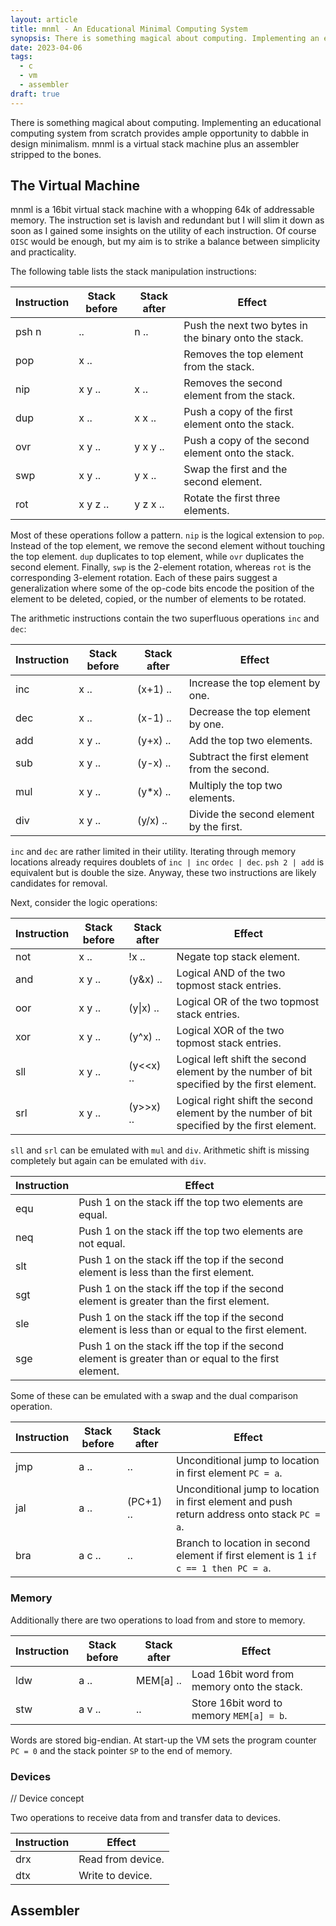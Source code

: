 ```yaml
---
layout: article
title: mnml - An Educational Minimal Computing System
synopsis: There is something magical about computing. Implementing an educational computing system from scratch provides ample opportunity to dabble in design minimalism. mnml is a virtual stack machine plus an assembler stripped to the bones.
date: 2023-04-06
tags: 
  - c
  - vm
  - assembler
draft: true
---
```

There is something magical about computing. Implementing an educational computing system from scratch provides ample opportunity to dabble in design minimalism. mnml is a virtual stack machine plus an assembler stripped to the bones.

## The Virtual Machine

mnml is a 16bit virtual stack machine with a whopping 64k of addressable memory. The instruction set is lavish and redundant but I will slim it down as soon as I gained some insights on the utility of each instruction. Of course `OISC` would be enough, but my aim is to strike a balance between simplicity and practicality.

The following table lists the stack manipulation instructions:

| Instruction | Stack before | Stack after | Effect                                                |
| ----------- | ------------ | ----------- | ----------------------------------------------------- |
| psh n       | ..           | n ..        | Push the next two bytes in the binary onto the stack. |
| pop         | x ..         |             | Removes the top element from the stack.               |
| nip         | x y ..       | x ..        | Removes the second element from the stack.            |
| dup         | x ..         | x x ..      | Push a copy of the first element onto the stack.      |
| ovr         | x y ..       | y x y ..    | Push a copy of the second element onto the stack.     |
| swp         | x y ..       | y x ..      | Swap the first and the second element.                |
| rot         | x y z ..     | y z x ..    | Rotate the first three elements.                      |

Most of these operations follow a pattern. `nip` is the logical extension to `pop`. Instead of the top element, we remove the second element without touching the top element. `dup` duplicates to top element, while `ovr` duplicates the second element. Finally, `swp` is the 2-element rotation, whereas `rot` is the corresponding 3-element rotation. Each of these pairs suggest a generalization where some of the op-code bits encode the position of the element to be deleted, copied, or the number of elements to be rotated.  

The arithmetic instructions contain the two superfluous operations `inc` and `dec`:

| Instruction | Stack before | Stack after | Effect                                      |
| ----------- | ------------ | ----------- | ------------------------------------------- |
| inc         | x ..         | (x+1) ..    | Increase the top element by one.            |
| dec         | x ..         | (x-1) ..    | Decrease the top element by one.            |
| add         | x y ..       | (y+x) ..    | Add the top two elements.                   |
| sub         | x y ..       | (y-x) ..    | Subtract the first element from the second. |
| mul         | x y ..       | (y*x) ..    | Multiply the top two elements.              |
| div         | x y ..       | (y/x) ..    | Divide the second element by the first.     |

`inc` and `dec` are rather limited in their utility. Iterating through memory locations already requires doublets of `inc | inc` or`dec | dec`. `psh 2 | add` is equivalent but is double the size. Anyway, these two instructions are likely candidates for removal.

Next, consider the logic operations:

| Instruction | Stack before | Stack after | Effect                                                                                      |
| ----------- | ------------ | ----------- | ------------------------------------------------------------------------------------------- |
| not         | x ..         | !x ..       | Negate top stack element.                                                                   |
| and         | x y ..       | (y&x) ..    | Logical AND of the two topmost stack entries.                                               |
| oor         | x y ..       | (y\|x) ..   | Logical OR of the two topmost stack entries.                                                |
| xor         | x y ..       | (y^x) ..    | Logical XOR of the two topmost stack entries.                                               |
| sll         | x y ..       | (y<<x) ..   | Logical left shift the second element by the number of bit specified by the first element.  |
| srl         | x y ..       | (y>>x) ..   | Logical right shift the second element by the number of bit specified by the first element. |

`sll` and `srl` can be emulated with `mul` and `div`. Arithmetic shift is missing completely but again can be emulated with `div`. 

| Instruction | Effect                                                                                               |
| ----------- | ---------------------------------------------------------------------------------------------------- |
| equ         | Push 1 on the stack iff the top two elements are equal.                                              |
| neq         | Push 1 on the stack iff the top two elements are not equal.                                          |
| slt         | Push 1 on the stack iff the top if the second element is less than the first element.                |
| sgt         | Push 1 on the stack iff the top if the second element is greater than the first element.             |
| sle         | Push 1 on the stack iff the top if the second element is less than or equal to the first element.    |
| sge         | Push 1 on the stack iff the top if the second element is greater than or equal to the first element. |

Some of these can be emulated with a swap and the dual comparison operation.

| Instruction | Stack before | Stack after | Effect                                                                                       |
| ----------- | ------------ | ----------- | -------------------------------------------------------------------------------------------- |
| jmp         | a ..         | ..          | Unconditional jump to location in first element `PC = a`.                                    |
| jal         | a ..         | (PC+1) ..   | Unconditional jump to location in first element and push return address onto stack `PC = a`. |
| bra         | a c ..       | ..          | Branch to location in second element if first element is 1 `if c == 1 then PC = a`.          |

### Memory

Additionally there are two operations to load from and store to memory.

| Instruction | Stack before | Stack after | Effect                                      |
| ----------- | ------------ | ----------- | ------------------------------------------- |
| ldw         | a ..         | MEM[a] ..   | Load 16bit word from memory onto the stack. |
| stw         | a v ..       | ..          | Store 16bit word to memory `MEM[a] = b`.    |

Words are stored big-endian. At start-up the VM sets the program counter `PC = 0` and the stack pointer `SP` to the end of memory.

### Devices

// Device concept

Two operations to receive data from and transfer data to devices. 

| Instruction | Effect            |
| ----------- | ----------------- |
| drx         | Read from device. |
| dtx         | Write to device.  |

## Assembler
